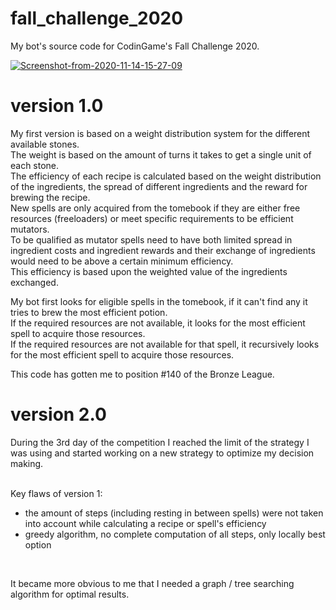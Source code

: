 # fall_challenge_2020
My bot's source code for CodinGame's Fall Challenge 2020.

<a href="https://ibb.co/Wpckr89"><img src="https://i.ibb.co/YTtc5n9/Screenshot-from-2020-11-14-15-27-09.png" alt="Screenshot-from-2020-11-14-15-27-09" border="0"></a>

# version 1.0

My first version is based on a weight distribution system for the different available stones. <br>
The weight is based on the amount of turns it takes to get a single unit of each stone. <br>
The efficiency of each recipe is calculated based on the weight distribution of the ingredients, the spread of different ingredients and the reward for brewing the recipe. <br>
New spells are only acquired from the tomebook if they are either free resources (freeloaders) or meet specific requirements to be efficient mutators. <br>
To be qualified as mutator spells need to have both limited spread in ingredient costs and ingredient rewards and their exchange of ingredients would need to be above a certain minimum efficiency. <br>
This efficiency is based upon the weighted value of the ingredients exchanged. <br>

My bot first looks for eligible spells in the tomebook, if it can't find any it tries to brew the most efficient potion. <br>
If the required resources are not available, it looks for the most efficient spell to acquire those resources. <br>
If the required resources are not available for that spell, it recursively looks for the most efficient spell to acquire those resources.

This code has gotten me to position #140 of the Bronze League. <br>

# version 2.0

During the 3rd day of the competition I reached the limit of the strategy I was using and started working on a new strategy to optimize my decision making. <br> <br>

Key flaws of version 1: <br>

- the amount of steps (including resting in between spells) were not taken into account while calculating a recipe or spell's efficiency
- greedy algorithm, no complete computation of all steps, only locally best option

<br>

It became more obvious to me that I needed a graph / tree searching algorithm for optimal results. 
